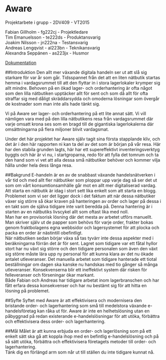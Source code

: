 Aware
============
Projektarbete i grupp - 2DV409 - VT2015

Fabian Gillholm - fg222cj - Projektledare<br />
Tim Emanuelsson - te222ds - Produktansvarig<br />
Joakim Nilsson - jn222na - Testansvarig<br />
Andreas Lengqvist - al223bn - Teknikansvarig<br />
Alexandra Seppänen - as223jx - Husmor<br />
<p><a href="https://drive.google.com/folderview?id=0B7IlriSNRO_zfkFsSDVSU0FLQ0JwSmlBaTlXLVBtZHJnbzl1dWNldE1TazlGRUJldUNDNzA&usp=sharing" target="_blank">Dokumentation</a></p>

##Introduktion
Den allt mer växande digitala handeln ser ut att slå sig starkare för var år som går. 
Tidsspannet från det att en liten nätbutik startas hemma i vardagsrummet till att den flyttar in i stora lagerlokaler krymper sig allt mindre.
Behoven på en ökad lager- och orderhantering är ofta något som den lilla nätbutiken upptäcker allt för sent och som då allt för ofta straffar sig med dåligt skräddarsydda och omoderna lösningar som övergår de kostnader som man inte alls hade tänkt sig.

Vi på Aware ser lager- och orderhantering på ett lite annat sätt. 
Vi vill nämligen vara med på den lilla nätbutikens resa från vardagsrummet där varje omsatt krona ses som en bragd till de gigantiska lagerlokalerna där omsättningarna på flera miljoner blivit vardagsmat.

Under det här projektet har Aware själv tagit sina första stapplande kliv, och det är i den här rapporten ni kan ta del av det som är början på vår resa. 
Här har den stabila grunden lagts, här har ett supereffektivt inventeringsverktyg byggts och här är vi nu, i startgroparna, redo för att fylla det tomrum och ta den hand som vi vet att alla dessa små nätbutiker behöver och kommer vilja hålla under hela dess långa resa.


##Bakgrund
E-handeln är en av de snabbast växande handelsnätverken i vår tid och med allt fler nätbutiker som ploppar upp varje dag så ser det ut som om vårt konsumtionsamhälle går mot en allt mer digitaliserad vardag. Att starta en nätbutik är idag i stort sett lika enkelt som att starta en blogg.<br />
Problemet som vi ser det ligger dock i det faktum att när dessa nätbutiker växer sig större så ökar kraven på hanteringen av order och lager på dessa i en takt som de själva tidigare inte varit beredda på. 
Denna hantering är i starten av en nätbutiks livscykel allt som oftast lika med noll. <br />
Man har en provisorisk lösning där det mesta av arbetet utförs manuellt. Man skriver själv ut de papper som behövs för varje order, frakter bokas genom fraktbolagens egna webbsidor och lagersystemet för att plocka och packa en order är nästintill obefintligt.<br />
När nätbutiken sedan börjar växa så tas tyvärr inte dessa aspekter med i beräkningarna förrän det är för sent. Lagret som tidigare var ett fåtal hyllor stort har nu växt sig större och den tidigare personalen som även den växt sig större måste lära upp ny personal för att kunna klara av det nu ökade antalet utleveranser. Det manuella arbetet som tidigare hanterade ett tiotal beställningar om dagen ska kanske nu handskas med tio gånger så många utleveranser.
Konsekvenserna blir ett ineffektivt system där risken för felleveranser och förseningar ökar markant.<br />
Både Fabian och Andreas har tidigare arbetat inom lagerbranschen och har fått erfara dessa konsekvenser och har nu bestämt sig för att hitta en lösning på problemet. 


##Syfte
Syftet med Aware är att effektivisera och modernisera den bristande order- och lagerhantering som små till medelstora växande e-handelsföretag kan råka ut för. 
Aware är inte en helhetslösning utan en påbyggnad på redan existerande e-handelslösningar för att utöka, förbättra och effektivisera dess order- och lagerhantering.


##Mål
Målet är att kunna erbjuda en order- och lagerlösning som på ett enkelt sätt ska gå att koppla ihop med en befintlig e-handelslösning och på så sätt utöka, förbättra och effektivisera företagets metoder till order- och lagerhantering.<br />
Tänk dig en förlängd arm som når ut till ställen du inte tidigare kunnat nå.
